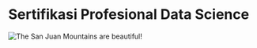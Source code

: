 # Sertifikasi Profesional Data Science
![The San Juan Mountains are beautiful!](/assets/images/san-juan-mountains.jpg "San Juan Mountains")
